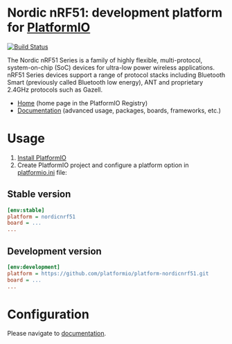 # Nordic nRF51: development platform for [PlatformIO](http://platformio.org)

[![Build Status](https://github.com/platformio/platform-nordicnrf51/workflows/Examples/badge.svg)](https://github.com/platformio/platform-nordicnrf51/actions)

The Nordic nRF51 Series is a family of highly flexible, multi-protocol, system-on-chip (SoC) devices for ultra-low power wireless applications. nRF51 Series devices support a range of protocol stacks including Bluetooth Smart (previously called Bluetooth low energy), ANT and proprietary 2.4GHz protocols such as Gazell.

* [Home](https://registry.platformio.org/platforms/platformio/nordicnrf51) (home page in the PlatformIO Registry)
* [Documentation](https://docs.platformio.org/page/platforms/nordicnrf51.html) (advanced usage, packages, boards, frameworks, etc.)

# Usage

1. [Install PlatformIO](http://platformio.org)
2. Create PlatformIO project and configure a platform option in [platformio.ini](https://docs.platformio.org/page/projectconf.html) file:

## Stable version

```ini
[env:stable]
platform = nordicnrf51
board = ...
...
```

## Development version

```ini
[env:development]
platform = https://github.com/platformio/platform-nordicnrf51.git
board = ...
...
```

# Configuration

Please navigate to [documentation](https://docs.platformio.org/page/platforms/nordicnrf51.html).
